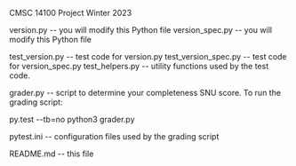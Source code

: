 CMSC 14100
Project
Winter 2023

version.py -- you will modify this Python file
version_spec.py -- you will modify this Python file

test_version.py -- test code for version.py
test_version_spec.py -- test code for version_spec.py
test_helpers.py -- utility functions used by the test code.

grader.py -- script to determine your completeness SNU score.  To run
the grading script:

   py.test --tb=no
   python3 grader.py

pytest.ini -- configuration files used by the grading script

README.md -- this file
